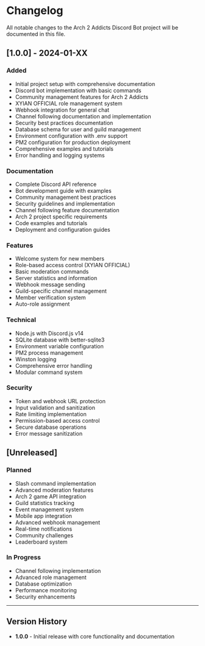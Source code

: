 # Changelog

All notable changes to the Arch 2 Addicts Discord Bot project will be documented in this file.

## [1.0.0] - 2024-01-XX

### Added
- Initial project setup with comprehensive documentation
- Discord bot implementation with basic commands
- Community management features for Arch 2 Addicts
- XYIAN OFFICIAL role management system
- Webhook integration for general chat
- Channel following documentation and implementation
- Security best practices documentation
- Database schema for user and guild management
- Environment configuration with .env support
- PM2 configuration for production deployment
- Comprehensive examples and tutorials
- Error handling and logging systems

### Documentation
- Complete Discord API reference
- Bot development guide with examples
- Community management best practices
- Security guidelines and implementation
- Channel following feature documentation
- Arch 2 project specific requirements
- Code examples and tutorials
- Deployment and configuration guides

### Features
- Welcome system for new members
- Role-based access control (XYIAN OFFICIAL)
- Basic moderation commands
- Server statistics and information
- Webhook message sending
- Guild-specific channel management
- Member verification system
- Auto-role assignment

### Technical
- Node.js with Discord.js v14
- SQLite database with better-sqlite3
- Environment variable configuration
- PM2 process management
- Winston logging
- Comprehensive error handling
- Modular command system

### Security
- Token and webhook URL protection
- Input validation and sanitization
- Rate limiting implementation
- Permission-based access control
- Secure database operations
- Error message sanitization

## [Unreleased]

### Planned
- Slash command implementation
- Advanced moderation features
- Arch 2 game API integration
- Guild statistics tracking
- Event management system
- Mobile app integration
- Advanced webhook management
- Real-time notifications
- Community challenges
- Leaderboard system

### In Progress
- Channel following implementation
- Advanced role management
- Database optimization
- Performance monitoring
- Security enhancements

---

## Version History

- **1.0.0** - Initial release with core functionality and documentation

